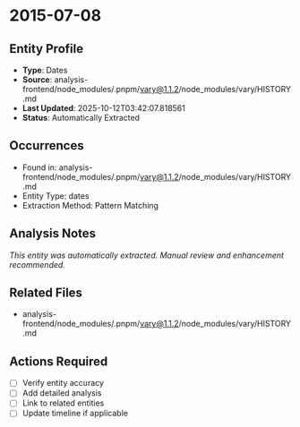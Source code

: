 # 2015-07-08

## Entity Profile
- **Type**: Dates
- **Source**: analysis-frontend/node_modules/.pnpm/vary@1.1.2/node_modules/vary/HISTORY.md
- **Last Updated**: 2025-10-12T03:42:07.818561
- **Status**: Automatically Extracted

## Occurrences
- Found in: analysis-frontend/node_modules/.pnpm/vary@1.1.2/node_modules/vary/HISTORY.md
- Entity Type: dates
- Extraction Method: Pattern Matching

## Analysis Notes
*This entity was automatically extracted. Manual review and enhancement recommended.*

## Related Files
- analysis-frontend/node_modules/.pnpm/vary@1.1.2/node_modules/vary/HISTORY.md

## Actions Required
- [ ] Verify entity accuracy
- [ ] Add detailed analysis
- [ ] Link to related entities
- [ ] Update timeline if applicable
